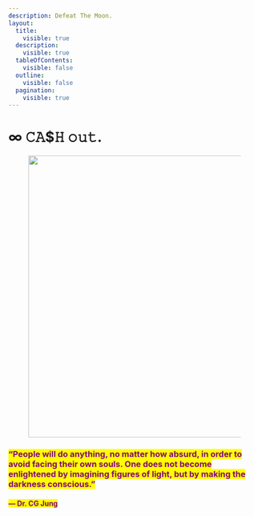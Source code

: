 ```yaml
---
description: Defeat The Moon.
layout:
  title:
    visible: true
  description:
    visible: true
  tableOfContents:
    visible: false
  outline:
    visible: false
  pagination:
    visible: true
---
```


# ∞ 𝙲𝙰$𝙷 𝚘𝚞𝚝.

<figure><img src="../../../../../../.gitbook/assets/pexels-btgl-♡-13609053.jpg" alt="" width="563"><figcaption></figcaption></figure>

### <mark style="color:purple;">“People will do anything, no matter how absurd, in order to avoid facing their own souls. One does not become enlightened by imagining figures of light, but by making the darkness conscious.”</mark>&#x20;

#### <mark style="color:purple;">― Dr. CG Jung</mark>
